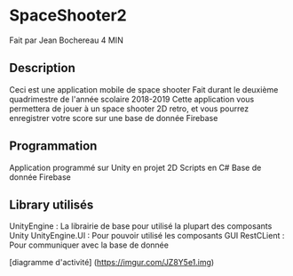 # SpaceShooter2

Fait par Jean Bochereau 4 MIN

## Description

Ceci est une application mobile de space shooter
Fait durant le deuxième quadrimestre de l'année scolaire 2018-2019
Cette application vous permettera de jouer à un space shooter 2D retro, et vous pourrez enregistrer votre score sur une base de donnée Firebase

## Programmation

Application programmé sur Unity en projet 2D
Scripts en C#
Base de donnée Firebase

## Library utilisés

UnityEngine : La librairie de base pour utilisé la plupart des composants Unity
UnityEngine.UI : Pour pouvoir utilisé les composants GUI
RestCLient : Pour communiquer avec la base de donnée

[diagramme d'activité] (https://imgur.com/JZ8Y5e1.img)
